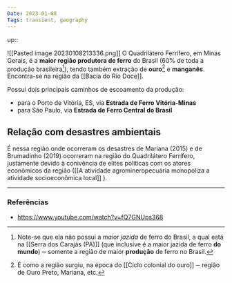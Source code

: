 ```yaml
---
Date: 2023-01-08
Tags: transient, geography
---
```

up:: 

![[Pasted image 20230108213336.png]]
O Quadrilátero Ferrífero, em Minas Gerais, é a **maior região produtora de ferro** do Brasil (60% de toda a produção brasileira[^2]), tendo também extração de **ouro**[^1] e **manganês**. Encontra-se na região da [[Bacia do Rio Doce]].

Possui dois principais caminhos de escoamento da produção:
* para o Porto de Vitória, ES, via **Estrada de Ferro Vitória-Minas**
* para São Paulo, via **Estrada de Ferro Central do Brasil**

## Relação com desastres ambientais
É nessa região onde ocorreram os desastres de Mariana (2015) e de Brumadinho (2019) ocorreram na região do Quadrilátero Ferrífero, justamente devido à conivência de elites políticas com os atores econômicos da região ([[A atividade agromineropecuária monopoliza a atividade socioeconômica local]] ).


---
### Referências
- https://www.youtube.com/watch?v=fQ7GNUps368

[^1]: É como a região surgiu, na época do [[Ciclo colonial do ouro]] ─ região de Ouro Preto, Mariana, etc.
[^2]: Note-se que ela não possui a *maior jazida* de ferro do Brasil, a qual está na [[Serra dos Carajás (PA)]] (que inclusive é a maior jazida de ferro **do mundo**) ─ somente a região de maior **produção** de ferro no Brasil.